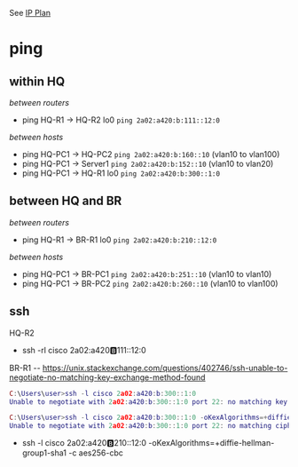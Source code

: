 See [IP Plan](https://github.com/Ketho/PJTIR/issues/1)

# ping
## within HQ
_between routers_
- ping HQ-R1 -> HQ-R2 lo0 `ping 2a02:a420:b:111::12:0`

_between hosts_
- ping HQ-PC1 -> HQ-PC2 `ping 2a02:a420:b:160::10` (vlan10 to vlan100)
- ping HQ-PC1 -> Server1 `ping 2a02:a420:b:152::10` (vlan10 to vlan20)
- ping HQ-PC1 -> HQ-R1 lo0 `ping 2a02:a420:b:300::1:0`

## between HQ and BR
_between routers_
- ping HQ-R1 -> BR-R1 lo0 `ping 2a02:a420:b:210::12:0`

_between hosts_
- ping HQ-PC1 -> BR-PC1 `ping 2a02:a420:b:251::10` (vlan10 to vlan10)
- ping HQ-PC1 -> BR-PC2 `ping 2a02:a420:b:260::10` (vlan10 to vlan100)

## ssh
HQ-R2
- ssh -rl cisco 2a02:a420:b:111::12:0

BR-R1
-- https://unix.stackexchange.com/questions/402746/ssh-unable-to-negotiate-no-matching-key-exchange-method-found
```lua
C:\Users\user>ssh -l cisco 2a02:a420:b:300::1:0
Unable to negotiate with 2a02:a420:b:300::1:0 port 22: no matching key exchange method found. Their offer: diffie-hellman-group1-sha1

C:\Users\user>ssh -l cisco 2a02:a420:b:300::1:0 -oKexAlgorithms=+diffie-hellman-group1-sha1
Unable to negotiate with 2a02:a420:b:300::1:0 port 22: no matching cipher found. Their offer: aes128-cbc,3des-cbc,aes192-cbc,aes256-cbc
```
- ssh -l cisco 2a02:a420:b:210::12:0 -oKexAlgorithms=+diffie-hellman-group1-sha1 -c aes256-cbc
